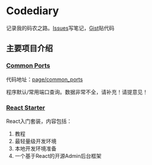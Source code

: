 # Codediary

记录我的码农之路。<a href="https://github.com/xiaoda/codediary/issues">Issues</a>写笔记，<a href="https://gist.github.com/xiaoda" target="_blank">Gist</a>贴代码

## 主要项目介绍

### <a href="http://code.xiaoda.pw/page/common_ports/index.html" target="_blank">Common Ports</a>

代码地址：<a href="https://github.com/xiaoda/codediary/tree/master/page/common_ports">page/common_ports</a>

程序默认/常用端口查询。数据非常不全，请补充！请提意见！

### <a href="https://github.com/xiaoda/codediary/tree/master/topic/react_starter">React Starter</a>

React入门套装，内容包括：

1. 教程
2. 最轻量级开发环境
3. 本地开发环境准备
4. 一个基于React的开源Admin后台框架